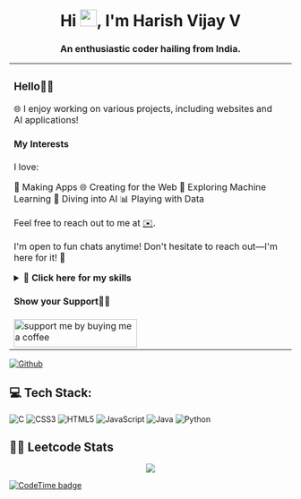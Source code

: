 
<h1 align="center">Hi <img src="https://media.giphy.com/media/hvRJCLFzcasrR4ia7z/giphy.gif" width="30px">, I'm Harish Vijay V</h1>
<h3 align="center">An enthusiastic coder hailing from India.</h3> 



<table>
  <tr>
    <td valign="center">
     <!-- <a href="https://mithindev.vercel.app/"> -->
        <!-- <img src="https://img.shields.io/badge/my_portfolio-000?style=for-the-badge&logo=ko-fi&logoColor=white" alt="My Portfolio"/></a> <br/>-->
      <p>
        <h3>Hello👋🏾</h3>

🌐 I enjoy working on various projects, including websites and AI applications!

#### My Interests

I love:

📱 Making Apps
🌐 Creating for the Web
🤖 Exploring Machine Learning
🧠 Diving into AI
📊 Playing with Data


Feel free to reach out to me at [✉️](mailto:harishvijay20042004@gmail.com).


I'm open to fun chats anytime! Don't hesitate to reach out—I'm here for it! 🚀
<details>
    <summary> 💪 <b> Click here for my skills </b></summary>
    <p>Languages:</p>
    <p>
        <a href="#"><img src="https://img.shields.io/badge/java-14354C?style=for-the-badge&logo=java&logoColor=white" alt="Java" /></a>
        <a href="#"><img src="https://img.shields.io/badge/JavaScript-323330?style=for-the-badge&logo=javascript&logoColor=F7DF1E" alt="JavaScript" /></a>
        <a href="#"><img src="https://img.shields.io/badge/C-777BB4?style=for-the-badge&logo=C&logoColor=white" alt="C" /></a>
        <a href="#"><img src="https://img.shields.io/badge/Matlab-000000?style=for-the-badge&logo=matlab&logoColor=white" alt="Matlab" /></a>
    </p>

  <!--
    <p>Backend frameworks:</p>
    <p>
        <a href="#"><img src="https://img.shields.io/badge/Node.js-339933?style=for-the-badge&logo=nodedotjs&logoColor=white" alt="Node.js" /></a>
    </p>
    <p>Frontend frameworks:</p>
    <p>
        <a href="#"><img src="https://img.shields.io/badge/React-20232A?style=for-the-badge&logo=react&logoColor=61DAFB" alt="React" /></a>
    </p>
    <p>Databases:</p>
    <p>
        <a href="#"><img src="https://img.shields.io/badge/MySQL-005C84?style=for-the-badge&logo=mysql&logoColor=white" alt="MySQL" /></a>
    </p>
  
  
  -->


  
</details>
        <h4>Show your Support🤝🏽</h3>
        <a href="https://www.buymeacoffee.com/harishvija3"><img align="left" src="https://cdn.buymeacoffee.com/buttons/v2/default-yellow.png" height="50" width="220" alt="support me by buying me a coffee" /> <a/>
        <br/>
       </p>
    </td>
    <td>
      <!--<a href="https://app.daily.dev/dunsinCodes"><img src="https://api.daily.dev/devcards/91961cb74dcd470b9b4e94bd643cefa8.png?r=igy" width="400" alt="Mithin's Dev Card"/></a>-->
    </td>
  </tr>
</table>
<!--
 ## <img src="https://media.giphy.com/media/ZCN6F3FAkwsyOGU2RS/giphy.gif" width="40"> **Github Stats:** ️<table>
  <tr>
    <td>
      <a href="https://github.com/mithindev"><img alt="Mithin's GitHub Stats" src="https://github-readme-stats.vercel.app/api?username=HarishVijayV&show_icons=true&count_private=true&theme=react&hide_border=true&bg_color=1d2a3a" /></a>
    </td>
    <td>
      <a href="https://github.com/mithindev"><img src="https://github-readme-streak-stats.herokuapp.com/?user=mithindev&stroke=ffffff&background=1d2a3a&ring=5BCDEC&fire=5BCDEC&currStreakNum=ffffff&currStreakLabel=5BCDEC&sideNums=ffffff&sideLabels=ffffff&dates=ffffff&hide_border=true" /></a>
    </td>
    <td>
      <a href="https://github.com/mithindev"><img alt="Mithin's Top Languages" src="https://github-readme-stats.vercel.app/api/top-langs/?username=mithindev&langs_count=8&count_private=true&layout=compact&theme=react&hide_border=true&bg_color=1d2a3a"/></a>
    </td>
  </tr>
</table>

-->


## <img src="https://media.giphy.com/media/LnQjpWaON8nhr21vNW/giphy.gif" width="40"> **Let's connect:** ️
[![GMAIL](https://img.shields.io/badge/Gmail-D14836?style=for-the-badge&logo=gmail&logoColor=white)](mailto:harishvijay20042004@gmail.com)
[![LinkedIn](https://img.shields.io/badge/-LinkedIn-0077B5?style=for-the-badge&logo=LinkedIn&logoColor=white)](https://www.linkedin.com/in/harish-vijay-9132a126a/)
<!--[![Twitter](https://img.shields.io/badge/-Twitter-1DA1F2?style=for-the-badge&logo=Twitter&logoColor=white)](https://twitter.com/MithinDev)-->
[![Github](https://img.shields.io/badge/-Github-181717?style=for-the-badge&logo=Github&logoColor=white)](https://github.com/HarishVijayV)

## 💻 Tech Stack:
![C](https://img.shields.io/badge/c-%2300599C.svg?style=for-the-badge&logo=c&logoColor=white) ![CSS3](https://img.shields.io/badge/css3-%231572B6.svg?style=for-the-badge&logo=css3&logoColor=white) ![HTML5](https://img.shields.io/badge/html5-%23E34F26.svg?style=for-the-badge&logo=html5&logoColor=white) ![JavaScript](https://img.shields.io/badge/javascript-%23323330.svg?style=for-the-badge&logo=javascript&logoColor=%23F7DF1E) ![Java](https://img.shields.io/badge/java-%23ED8B00.svg?style=for-the-badge&logo=java&logoColor=white) ![Python](https://img.shields.io/badge/python-%233776AB.svg?style=for-the-badge&logo=python&logoColor=white)


## 🧑‍💻 Leetcode Stats
<p align="center">
  <img  src="https://leetcard.jacoblin.cool/Harishvijay?theme=dark&font=ABeeZee&ext=heatmap"/>
</p>

[![CodeTime badge](https://img.shields.io/endpoint?style=social&url=https%3A%2F%2Fapi.codetime.dev%2Fshield%3Fid%3D20032%26project%3D%26in%3D0)](https://codetime.dev)
